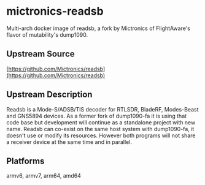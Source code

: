 # mictronics-readsb

Multi-arch docker image of readsb, a fork by Mictronics of FlightAware's flavor of mutability's dump1090.

## Upstream Source

[https://github.com/Mictronics/readsb](https://github.com/Mictronics/readsb)

## Upstream Description

Readsb is a Mode-S/ADSB/TIS decoder for RTLSDR, BladeRF, Modes-Beast and GNS5894 devices. As a former fork of dump1090-fa it is using that code base but development will continue as a standalone project with new name. Readsb can co-exist on the same host system with dump1090-fa, it doesn't use or modify its resources. However both programs will not share a receiver device at the same time and in parallel.

## Platforms

armv6, armv7, arm64, amd64
